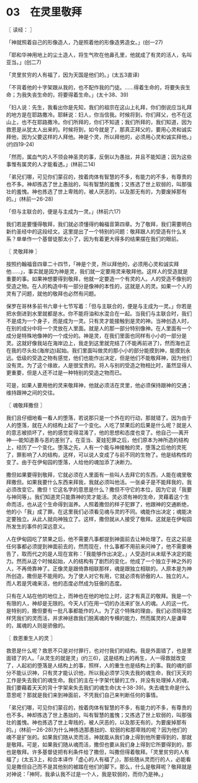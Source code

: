 # 03　在灵里敬拜



〖 读经： 〗

「神就照着自己的形像造人，乃是照着他的形像造男造女。」(创一27)

「耶和华神用地上的尘土造人，将生气吹在他鼻孔里，他就成了有灵的活人，名叫亚当。」(创二7)

「灵里贫穷的人有福了，因为天国是他们的。」(太五3直译)

「不背着他的十字架跟从我的，也不配作我的门徒。……得着生命的，将要失丧生命；为我失丧生命的，将要得着生命。」(太十38、39)

「妇人说：先生，我看出你是先知，我们的祖宗在这山上礼拜，你们倒说应当礼拜的地方是在耶路撒冷。耶稣说：妇人，你当信我。时候将到，你们拜父，也不在这山上，也不在耶路撒冷。你们所拜的，你们不知道；我们所拜的，我们知道，因为救恩是从犹太人出来的。时候将到，如今就是了，那真正拜父的，要用心灵和诚实拜他，因为父要这样的人拜他。神是个灵，所以拜他的，必须用心灵和诚实拜他。」(约四19-24)

「然而，属血气的人不领会神圣灵的事，反倒以为愚拙，并且不能知道；因为这些事惟有属灵的人才能看透。」(林前二14)

「弟兄们哪，可见你们蒙召的，按着肉体有智慧的不多，有能力的不多，有尊贵的也不多。神却拣选了世上愚拙的，叫有智慧的羞愧；又拣选了世上软弱的，叫那强壮的羞愧。神也拣选了世上卑贱的，被人厌恶的，以及那无有的，为要废掉那有的。」(林前一26-28)

「但与主联合的，便是与主成为一灵。」(林前六17)

我们若是要懂得敬拜，我们就必须懂得约翰福音第四章。为了敬拜，我们需要明白新约圣经中的这段经文。这里提出了一个特别的问题：敬拜跟人的受造有什么关系？单单作一个基督徒那太小了，因为有着更大得多的结果摆在我们的眼前。



〖 灵敬拜神 〗

按照约翰福音四章二十四节，「神是个灵，所以拜他的，必须用心灵和诚实拜他……」，事实就是因为神是灵，我们就一定要用灵来敬拜他。这样人的受造就是重要的事。如果神想要得到敬拜，他就一定要造一个有灵的人。人的受造不像别的受造之物。在人的构造中有一部分是像神的本性的，这就是人的灵。如果一个人的灵有了问题，就他的敬拜也必然有问题。

保罗在哥林多前书六章十七节写着：「但与主联合的，便是与主成为一灵。」你若是把水倒进到水里就都是水。你不能将油和水混合在一起。当我们与主联合时，我们不是成为一个身子，而是成为一灵。只有灵才能接触到是灵的神。当神创造人时，在别的成分中将一个灵放在人里面。就是人的那一部分特别像神。在人里面有一个成分是特殊地像神的一个成分的。神是灵，在我们里面也同样有小小的一部分是灵。这就好像我站在海岸边上，我走到这里就完结了(不能再前进了)，然而海也正在我的尽头处(海岸边)起始。我们里面叫做灵的那小小的部分能摸到神，能摸到永远。低级的受造之物有感觉，他们也能作出决定，但是他们不能敬拜神，因为他们没有灵。为了这个缘故，人是很宝贵的。将人与别的受造之物相比时，虽然显得人更重要，但是人还不过是一种特别的受造之物而已。

可是，如果人要用他的灵来敬拜神，他就必须活在灵里，他必须保持跟神的交通；维持跟神之间的交往。



〖 魂敬拜撒但 〗

我们且仔细地看一看人的堕落，若说那只是一个外在的行动，那就错了。因为由于人的堕落，就在人的结构上起了一个变化。人吃了禁果后的后果是什么呢？就是人的意志被损坏了，他的感觉变得混淆了，他的思想和态度也变了。他自己──离开神──能知道善与恶的差别了。在亚当、夏娃犯罪之后，他们原本为神所造的结构上，经历了一个变化。堕落之先，人有一个能与神接触的灵，堕落之后他的灵死了，罪影响了人的结构，这样，可以说人变成了与前不同的生物了。他是结构性的变了。由于在伊甸园的堕落，人给他的魂加添了决断力。

撒但如果要得到敬拜，它就必须在人里面有一些叫人去拜它的东西，人能在魂里敬拜撒但。如果我要什么东西来拜我，我就必须叫他活。一张桌子是不能拜我的，我必须改变它。撒但！它这名字的意思是什么？撒但不守它的本位，因为它说「我要与神同等」。我们知道灵只能靠神的灵才能活。灵必须有神的生命，灵藉着这个生命而活，也从这个生命得到滋养。人照着撒但的样子犯罪了，他跟神的交通断绝，他的小「我」成了罪。在这里我们必须看见魂与灵的不同。魂能作出决定；魂能决定要独立。从此人就向神独立了。这样，撒但就从人接受了敬拜。这就是在伊甸园所发生的事件的深远意义。

人在伊甸园吃了禁果之后，他不需要凡事都提到神面前去让神处理了。在这之前是任何事都必须提到神面前去的，然而现在，什么事都不用前来问神了，他不需要祷告了，取而代之的是人现在宣称：「我能够作出决定。」人受造时从未赋予决定的能力。然而从这个时候起始，人的结构有了剧烈的变化，他成了一个独立于神之外的人，不再倚靠神了。正像灵是跟倚靠相联那样，魂是跟独立相联的。人原本是为神所创造，撒但是不能用的。为了使人对它有用，它就必须有骄傲的人、独立的人。而人若是凭魂来活，他的态度必然成为狂傲的态度。

只有在人站在他的地位上，而神也在他的地位上时，这才有真正的敬拜。我是一个有限的人，神却是无限的。今天人们在用一切的办法来扩张人的魂。人的这一代，是特别的，撒但要有一批凡事都能作的人。为了这个特殊的理由，我们必须晓得怎样凭我们的灵而活，并求神拯救我们脱离魂的专横的能力，然而属灵的人是谦卑的，属魂的人则是骄傲的。



〖 救恩重生人的灵 〗

救恩是什么呢？救恩不只是对付罪行，也对付我们的结构。我是外面错了，也是里面错了的人。「从灵生的就是灵」(约三6)，这是结构上的再生，人一得救就改变了，人起初的堕落是人结构上的事，照样，人的重生也是结构上的事。我的魂的部分不能认识神，只有灵才能认识他，所以我必须学习失去我的魂生命，我们天天的工作是失去我们的魂生命。我们的主在十字架代替的工作，并没有处理掉人的魂，我们要藉着天天的背十字架来失去我们的魂生命(太十38-39)。失去魂生命是什么意思呢？那就是我们来到神面前，不凭我们自己来判断任何的事情。

「弟兄们哪，可见你们蒙召的，按着肉体有智慧的不多，有能力的不多，有尊贵的也不多。神却拣选了世上愚拙的，叫有智慧的羞愧；又拣选了世上软弱的，叫那强壮的羞愧。神也拣选了世上卑贱的，被人厌恶的，以及那无有的，为要废掉那有的。」(林前一26-28)为什么神拣选那愚拙的、软弱的和那卑贱的呢？因为他们的魂不是扩张的。如果我们随从灵而活，神就能从我们身上得到他所要得到的，那就是敬拜。可是，如果我们随从魂而活，撒但也要从我们身上得到它所要得到的，那也是敬拜。许多基督徒把有利条件给了撒但，叫撒但得着敬拜。「灵里贫穷的人有福了」(太五3上，和合本译作「虚心的人有福了」)，那些随从灵而行的人，必能看见是撒但自己而不是其他别的被踏在他们的脚下。那么，什么是敬拜呢？敬拜就是对神说：「神阿，我承认我不过是一个人，我是软弱的，而你乃是神。」

